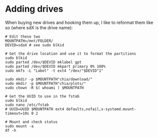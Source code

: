 # Adding drives

When buying new drives and hooking them up, I like to reformat them like so (where sdX is the drive name):

```shell
# Edit these two
MOUNTPATH=/mnt/FOLDER/
DEVID=sdaX # see sudo blkid

# Get the drive location and use it to format the partitions
sudo blkid
sudo parted /dev/$DEVID mklabel gpt
sudo parted /dev/$DEVID mkpart primary 0% 100%
sudo mkfs -L "Label" -t ext4 "/dev/"$DEVID"1"

sudo mkdir -p $MOUNTPATH"chia/download/"
sudo mkdir -p $MOUNTPATH"chia/plots/"
sudo chown -R $( whoami ) $MOUNTPATH

# Get the UUID to use in the fstab
sudo blkid
sudo nano /etc/fstab
# UUID=UUID $MOUNTPATH ext4 defaults,nofail,x-systemd.mount-timeout=10s 0 2

# Mount and check status
sudo mount -a
df -h

```